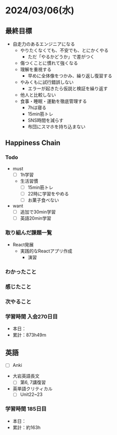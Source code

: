 # 2024/03/06(水)

## 最終目標

- 自走力のあるエンジニアになる
  - やりたくなくても、不安でも、とにかくやる
    - ただ「やるかどうか」で差がつく
  - 傷つくことに慣れて強くなる
  - 理解を重視する
    - 早めに全体像をつかみ、繰り返し復習する
  - やみくもに試行錯誤しない
    - エラーが起きたら仮説と検証を繰り返す
  - 他人と比較しない
  - 食事・睡眠・運動を徹底管理する
    - 7hは寝る
    - 15min筋トレ
    - SNS時間を減らす
    - 布団にスマホを持ち込まない

## Happiness Chain

### Todo

- must
  - [ ] 1h学習
  - 生活習慣
    - [ ] 15min筋トレ
    - [ ] 22時に学習をやめる
    - [ ] お菓子食べない
- want
  - [ ] 追加で30min学習
  - [ ] 英語20min学習

### 取り組んだ課題一覧

- React発展
  - 実践的なReactアプリ作成
    - 演習

### わかったこと

### 感じたこと

### 次やること

### 学習時間 入会270日目

- 本日：
- 累計：873h49m

## 英語

- [ ] Anki
- 大岩英語長文
  - [ ] 第6, 7講復習
- 英単語クリティカル
  - [ ] Unit22~23

### 学習時間 185日目

- 本日：
- 累計：約163h

